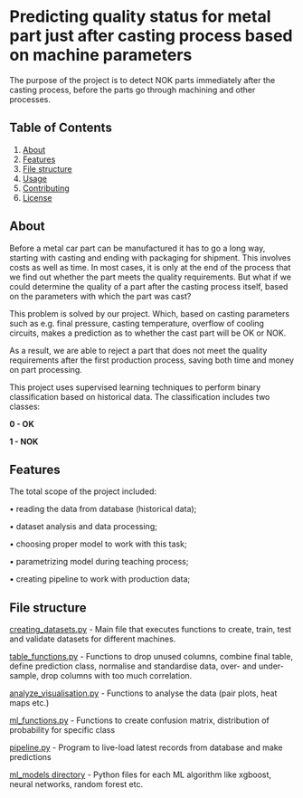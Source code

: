 # Predicting quality status for metal part just after casting process based on machine parameters

The purpose of the project is to detect NOK parts immediately after the casting process, before the parts go through machining and other processes.

## Table of Contents

1. [About](#about)
2. [Features](#features)
3. [File structure](#file-structure)
4. [Usage](#usage)
5. [Contributing](#contributing)
6. [License](#license)

## About

Before a metal car part can be manufactured it has to go a long way, starting with casting and ending with packaging for shipment. This involves costs as well as time.  In most cases, it is only at the end of the process that we find out whether the part meets the quality requirements. But what if we could determine the quality of a part after the casting process itself, based on the parameters with which the part was cast?  

This problem is solved by our project. Which, based on casting parameters such as e.g. final pressure, casting temperature, overflow of cooling circuits, makes a prediction as to whether the cast part will be OK or NOK. 

As a result, we are able to reject a part that does not meet the quality requirements after the first production process, saving both time and money on part processing.

This project uses supervised learning techniques to perform binary classification based on historical data. The classification includes two classes: 

**0 - OK**

**1 - NOK**

## Features

The total scope of the project included:

• reading the data from database (historical data);

• dataset analysis and data processing;

• choosing proper model to work with this task;

• parametrizing model during teaching process;

• creating pipeline to work with production data;


## File structure

[creating_datasets.py](creating_datasets.py) - Main file that executes functions to create, train, test and validate datasets for different machines.

[table_functions.py](table_functions.py) - Functions to drop unused columns, combine final table, define prediction class, normalise and standardise data, over- and under-sample, drop columns with too much correlation.

[analyze_visualisation.py](analyze_visualisation.py) - Functions to analyse the data (pair plots, heat maps etc.)

[ml_functions.py](ml_functions.py) - Functions to create confusion matrix, distribution of probability for specific class

[pipeline.py](pipeline.py) - Program to live-load latest records from database and make predictions

[ml_models directory](ml_models) - Python files for each ML algorithm like xgboost, neural networks, random forest etc.


